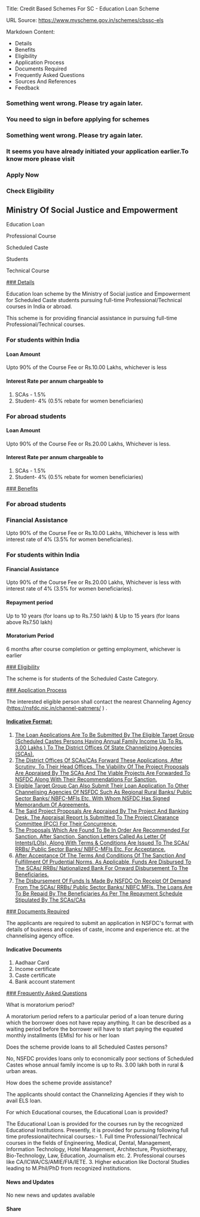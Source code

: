 Title: Credit Based Schemes For SC - Education Loan Scheme

URL Source: https://www.myscheme.gov.in/schemes/cbssc-els

Markdown Content:
*   Details
*   Benefits
*   Eligibility
*   Application Process
*   Documents Required
*   Frequently Asked Questions
*   Sources And References
*   Feedback

### Something went wrong. Please try again later.

### 

### You need to sign in before applying for schemes

### Something went wrong. Please try again later.

### It seems you have already initiated your application earlier.To know more please visit

### Apply Now

### Check Eligibility

Ministry Of Social Justice and Empowerment
------------------------------------------

Education Loan

Professional Course

Scheduled Caste

Students

Technical Course

[### Details](https://www.myscheme.gov.in/schemes/cbssc-els#details)

Education loan scheme by the Ministry of Social justice and Empowerment for Scheduled Caste students pursuing full-time Professional/Technical courses in India or abroad.

This scheme is for providing financial assistance in pursuing full-time Professional/Technical courses.

### For students within India

#### Loan Amount

Upto 90% of the Course Fee or Rs.10.00 Lakhs, whichever is less

#### Interest Rate per annum chargeable to

1.  SCAs - 1.5%
2.  Student- 4% (0.5% rebate for women beneficiaries)

### For abroad students

#### Loan Amount

Upto 90% of the Course Fee or Rs.20.00 Lakhs, Whichever is less.

#### Interest Rate per annum chargeable to

1.  SCAs - 1.5%
2.  Student- 4% (0.5% rebate for women beneficiaries)

[### Benefits](https://www.myscheme.gov.in/schemes/cbssc-els#benefits)

### For abroad students

### Financial Assistance

Upto 90% of the Course Fee or Rs.10.00 Lakhs, Whichever is less with interest rate of 4% (3.5% for women beneficiaries).

### For students within India

#### Financial Assistance

Upto 90% of the Course Fee or Rs.20.00 Lakhs, Whichever is less with interest rate of 4% (3.5% for women beneficiaries).

#### Repayment period

Up to 10 years (for loans up to Rs.7.50 lakh) & Up to 15 years (for loans above Rs7.50 lakh)

#### Moratorium Period

6 months after course completion or getting employment, whichever is earlier

[### Eligibility](https://www.myscheme.gov.in/schemes/cbssc-els#eligibility)

The scheme is for students of the Scheduled Caste Category.

[### Application Process](https://www.myscheme.gov.in/schemes/cbssc-els#application-process)

The interested eligible person shall contact the nearest Channeling Agency (https://nsfdc.nic.in/channel-patrners/ ) .

#### ﻿[Indicative Format:](https://nsfdc.nic.in/UploadedFiles/Other/Form/Termloan-English.Pdf)﻿

1.  ﻿[The Loan Applications Are To Be Submitted By The Eligible Target Group (Scheduled Castes Persons Having Annual Family Income Up To Rs. 3.00 Lakhs ) To The District Offices Of State Channelizing Agencies (SCAs).](https://nsfdc.nic.in/UploadedFiles/Other/Form/Termloan-English.Pdf)﻿
2.  ﻿﻿[](https://nsfdc.nic.in/UploadedFiles/Other/Form/Termloan-English.Pdf)﻿[The District Offices Of SCAs/CAs Forward These Applications, After Scrutiny, To Their Head Offices. The Viability Of The Project Proposals Are Appraised By The SCAs And The Viable Projects Are Forwarded To NSFDC Along With Their Recommendations For Sanction.](https://nsfdc.nic.in/UploadedFiles/Other/Form/Termloan-English.Pdf)﻿
3.  ﻿[Eligible Target Group Can Also Submit Their Loan Application To Other Channelising Agencies Of NSFDC Such As Regional Rural Banks/ Public Sector Banks/ NBFC-MFIs Etc. With Whom NSFDC Has Signed Memorandum Of Agreements.](https://nsfdc.nic.in/UploadedFiles/Other/Form/Termloan-English.Pdf)﻿
4.  ﻿﻿[](https://nsfdc.nic.in/UploadedFiles/Other/Form/Termloan-English.Pdf)﻿[The Said Project Proposals Are Appraised By The Project And Banking Desk. The Appraisal Report Is Submitted To The Project Clearance Committee (PCC) For Their Concurrence.](https://nsfdc.nic.in/UploadedFiles/Other/Form/Termloan-English.Pdf)﻿
5.  ﻿[The Proposals Which Are Found To Be In Order Are Recommended For Sanction. After Sanction, Sanction Letters Called As Letter Of Intents(LOIs), Along With Terms & Conditions Are Issued To The SCAs/ RRBs/ Public Sector Banks/ NBFC-MFIs Etc. For Acceptance.](https://nsfdc.nic.in/UploadedFiles/Other/Form/Termloan-English.Pdf)﻿
6.  ﻿﻿[](https://nsfdc.nic.in/UploadedFiles/Other/Form/Termloan-English.Pdf)﻿[After Acceptance Of The Terms And Conditions Of The Sanction And Fulfillment Of Prudential Norms, As Applicable, Funds Are Disbursed To The SCAs/ RRBs/ Nationalized Bank For Onward Disbursement To The Beneficiaries.](https://nsfdc.nic.in/UploadedFiles/Other/Form/Termloan-English.Pdf)﻿
7.  ﻿[The Disbursement Of Funds Is Made By NSFDC On Receipt Of Demand From The SCAs/ RRBs/ Public Sector Banks/ NBFC MFIs. The Loans Are To Be Repaid By The Beneficiaries As Per The Repayment Schedule Stipulated By The SCAs/CAs](https://nsfdc.nic.in/UploadedFiles/Other/Form/Termloan-English.Pdf)﻿

[### Documents Required](https://www.myscheme.gov.in/schemes/cbssc-els#documents-required)

The applicants are required to submit an application in NSFDC's format with details of business and copies of caste, income and experience etc. at the channelising agency office.

#### Indicative Documents

1.  Aadhaar Card
2.  Income certificate
3.  Caste certificate
4.  Bank account statement

[### Frequently Asked Questions](https://www.myscheme.gov.in/schemes/cbssc-els#faqs)

What is moratorium period?

A moratorium period refers to a particular period of a loan tenure during which the borrower does not have repay anything. It can be described as a waiting period before the borrower will have to start paying the equated monthly installments (EMIs) for his or her loan

Does the scheme provide loans to all Scheduled Castes persons?

No, NSFDC provides loans only to economically poor sections of Scheduled Castes whose annual family income is up to Rs. 3.00 lakh both in rural & urban areas.

How does the scheme provide assistance?

The applicants should contact the Channelizing Agencies if they wish to avail ELS loan.

For which Educational courses, the Educational Loan is provided?

The Educational Loan is provided for the courses run by the recognized Educational Institutions. Presently, it is provided for pursuing following full time professional/technical courses:- 1. Full time Professional/Technical courses in the fields of Engineering, Medical, Dental, Management, Information Technology, Hotel Management, Architecture, Physiotherapy, Bio-Technology, Law, Education, Journalism etc. 2. Professional courses like CA/ICWA/CS/AMIE/FIA/IETE. 3. Higher education like Doctoral Studies leading to M.Phil/PhD from recognized institutions.

#### News and Updates

No new news and updates available

#### Share
